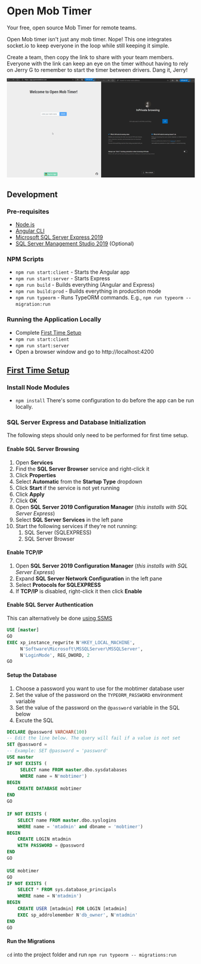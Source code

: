 # Open Mob Timer
Your free, open source Mob Timer for remote teams.

Open Mob timer isn't just any mob timer. Nope! This one integrates socket.io to keep everyone in the loop while still keeping it simple. 

Create a team, then copy the link to share with your team members. Everyone with the link can keep an eye on the timer without having to rely on Jerry G to remember to start the timer between drivers. Dang it, Jerry!

![Demo](mobtimerdemo2.gif)

## Development
### Pre-requisites
- [Node.js](https://nodejs.org/en/download/)
- [Angular CLI](https://cli.angular.io/)
- [Microsoft SQL Server Express 2019](https://www.microsoft.com/en-us/Download/details.aspx?id=101064)
- [SQL Server Management Studio 2019](https://docs.microsoft.com/en-us/sql/ssms/download-sql-server-management-studio-ssms?view=sql-server-ver15) (Optional)

### NPM Scripts
- `npm run start:client` - Starts the Angular app
- `npm run start:server` - Starts Express
- `npm run build` - Builds everything (Angular and Express)
- `npm run build:prod` - Builds everything in production mode
- `npm run typeorm` - Runs TypeORM commands. E.g., `npm run typeorm -- migration:run`
### Running the Application Locally
- Complete [First Time Setup](#first-time-setup)
- `npm run start:client`
- `npm run start:server`
- Open a browser window and go to http://localhost:4200

## [First Time Setup](#first-time-setup)
### Install Node Modules
- `npm install`
There's some configuration to do before the app can be run locally.
### SQL Server Express and Database Initialization
The following steps should only need to be performed for first time setup.
#### Enable SQL Server Browsing
1. Open **Services**
1. Find the **SQL Server Browser** service and right-click it
1. Click **Properties**
1. Select **Automatic** from the **Startup Type** dropdown
1. Click **Start** if the service is not yet running
1. Click **Apply**
1. Click **OK**
1. Open **SQL Server 2019 Configuration Manager** (_this installs with SQL Server Express_)
1. Select **SQL Server Services** in the left pane
1. Start the following services if they're not running:
    1. SQL Server (SQLEXPRESS)
    1. SQL Server Browser

#### Enable TCP/IP
1. Open **SQL Server 2019 Configuration Manager** (_this installs with SQL Server Express_)
1. Expand **SQL Server Network Configuration** in the left pane
1. Select **Protocols for SQLEXPRESS**
1. If **TCP/IP** is disabled, right-click it then click **Enable**

#### Enable SQL Server Authentication
This can alternatively be done [using SSMS](https://docs.microsoft.com/en-us/sql/database-engine/configure-windows/change-server-authentication-mode?view=sql-server-ver15)

```sql
USE [master]
GO
EXEC xp_instance_regwrite N'HKEY_LOCAL_MACHINE', 
     N'Software\Microsoft\MSSQLServer\MSSQLServer',
     N'LoginMode', REG_DWORD, 2
GO
```

#### Setup the Database
1. Choose a password you want to use for the mobtimer database user
1. Set the value of the password on the `TYPEORM_PASSWORD` environment variable
1. Set the value of the password on the `@password` variable in the SQL below
1. Excute the SQL

```sql
DECLARE @password VARCHAR(100)
-- Edit the line below. The query will fail if a value is not set
SET @password = 
-- Example: SET @password = 'password'
USE master
IF NOT EXISTS (
     SELECT name FROM master.dbo.sysdatabases 
     WHERE name = N'mobtimer')
BEGIN
    CREATE DATABASE mobtimer
END
GO

IF NOT EXISTS (
    SELECT name FROM master.dbo.syslogins 
    WHERE name = 'mtadmin' and dbname = 'mobtimer')
BEGIN
    CREATE LOGIN mtadmin 
    WITH PASSWORD = @password
END
GO

USE mobtimer
GO
IF NOT EXISTS (
    SELECT * FROM sys.database_principals 
    WHERE name = N'mtadmin')
BEGIN
    CREATE USER [mtadmin] FOR LOGIN [mtadmin]
    EXEC sp_addrolemember N'db_owner', N'mtadmin'
END
GO
```

#### Run the Migrations
`cd` into the project folder and run `npm run typeorm -- migrations:run`
